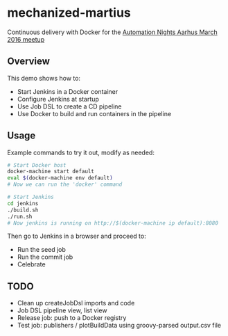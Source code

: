 # mechanized-martius

Continuous delivery with Docker for the [Automation Nights Aarhus March 2016 meetup](http://www.meetup.com/CoDe-U-AROS/events/228696565/)


## Overview
This demo shows how to:
* Start Jenkins in a Docker container
* Configure Jenkins at startup
* Use Job DSL to create a CD pipeline
* Use Docker to build and run containers in the pipeline


## Usage
Example commands to try it out, modify as needed:

```sh
# Start Docker host
docker-machine start default
eval $(docker-machine env default)
# Now we can run the 'docker' command

# Start Jenkins
cd jenkins
./build.sh
./run.sh
# Now jenkins is running on http://$(docker-machine ip default):8080
```

Then go to Jenkins in a browser and proceed to:

* Run the seed job
* Run the commit job
* Celebrate


## TODO
* Clean up createJobDsl imports and code
* Job DSL pipeline view, list view
* Release job: push to a Docker registry
* Test job: publishers / plotBuildData using groovy-parsed output.csv file
